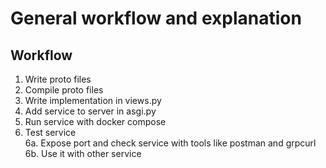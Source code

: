 # General workflow and explanation
## Workflow
1. Write proto files
2. Compile proto files
3. Write implementation in views.py
4. Add service to server in asgi.py
5. Run service with docker compose
6. Test service <br/>
	6a. Expose port and check service with tools like postman and grpcurl <br/>
	6b. Use it with other service <br/>

